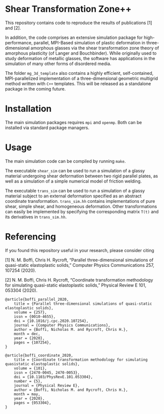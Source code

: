 # Shear Transformation Zone++
This repository contains code to reproduce the results of publications [1] and [2].

In addition, the code comprises an extensive simulation package for high-performance, parallel, MPI-Based simulation of plastic deformation in three-dimensional amorphous glasses via the shear transformation zone theory of amorphous plasticity (of Langer and Bouchbinder). While originally used to study deformation of metallic glasses, the software has applications in the simulation of many other forms of disordered media.

The folder ``mg_3d_template`` also contains a highly efficient, self-contained, MPI-parallelized implementation of a three-dimensional geometric multigrid method written with ``C++`` templates. This will be released as a standalone package in the coming future.

# Installation
The main simulation packages requires ``mpi`` and ``openmp``. Both can be installed via standard package managers.

# Usage
The main simulation code can be compiled by running ``make``.

The executable ``shear_sim`` can be used to run a simulation of a glassy material undergoing shear deformation between two rigid parallel plates, as well as a simulation of a simple numerical model of friction welding.

The executable ``trans_sim`` can be used to run a simulation of a glassy material subject to an external deformation specified as an abstract coordinate transformation. ``trans_sim.hh`` contains implementations of pure shear, simple shear, and homogeneous deformation. Other transformations can easily be implemented by specifying the corresponding matrix ``T(t)`` and its derivatives in ``trans_sim.hh``.

# Referencing
If you found this repository useful in your research, please consider citing

[1] N. M. Boffi, Chris H. Rycroft, “Parallel three-dimensional simulations of quasi-static elastoplastic solids,” Computer Physics Communications 257, 107254 (2020).

[2] N. M. Boffi, Chris H. Rycroft, “Coordinate transformation methodology for simulating quasi-static elastoplastic solids,” Physical Review E 101, 053304 (2020).

```
@article{boffi_parallel_2020,
	title = {Parallel three-dimensional simulations of quasi-static elastoplastic solids},
	volume = {257},
	issn = {0010-4655},
	doi = {10.1016/j.cpc.2020.107254},
	journal = {Computer Physics Communications},
	author = {Boffi, Nicholas M. and Rycroft, Chris H.},
	month = dec,
	year = {2020},
	pages = {107254},
}
```

```
@article{boffi_coordinate_2020,
	title = {Coordinate transformation methodology for simulating quasistatic elastoplastic solids},
	volume = {101},
	issn = {2470-0045, 2470-0053},
	doi = {10.1103/PhysRevE.101.053304},
	number = {5},
	journal = {Physical Review E},
	author = {Boffi, Nicholas M. and Rycroft, Chris H.},
	month = may,
	year = {2020},
	pages = {053304},
}
```
